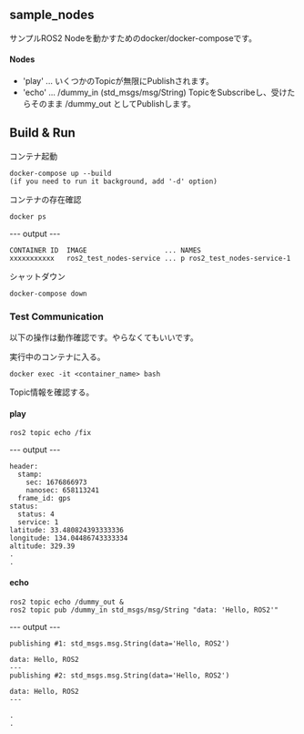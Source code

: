 ## sample_nodes

サンプルROS2 Nodeを動かすためのdocker/docker-composeです。

#### Nodes

* 'play' ... いくつかのTopicが無限にPublishされます。
* 'echo' ... /dummy_in (std_msgs/msg/String)  TopicをSubscribeし、受けたらそのまま /dummy_out としてPublishします。

## Build & Run

コンテナ起動
```
docker-compose up --build
(if you need to run it background, add '-d' option)
```

コンテナの存在確認
```
docker ps
```
--- output ---
```
CONTAINER ID  IMAGE                   ... NAMES
xxxxxxxxxxx   ros2_test_nodes-service ... p ros2_test_nodes-service-1
```

シャットダウン
```
docker-compose down
```

### Test Communication

以下の操作は動作確認です。やらなくてもいいです。

実行中のコンテナに入る。
```
docker exec -it <container_name> bash
```

Topic情報を確認する。

#### play
```
ros2 topic echo /fix
```
--- output ---
```
header:
  stamp:
    sec: 1676866973
    nanosec: 658113241
  frame_id: gps
status:
  status: 4
  service: 1
latitude: 33.480824393333336
longitude: 134.04486743333334
altitude: 329.39
.
.
```

#### echo
```
ros2 topic echo /dummy_out &
ros2 topic pub /dummy_in std_msgs/msg/String "data: 'Hello, ROS2'"
```
--- output ---
```
publishing #1: std_msgs.msg.String(data='Hello, ROS2')

data: Hello, ROS2
---
publishing #2: std_msgs.msg.String(data='Hello, ROS2')

data: Hello, ROS2
---

.
.
```
